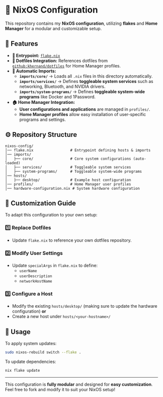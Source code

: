 # 🚀 NixOS Configuration

This repository contains my **NixOS configuration**, utilizing **flakes** and **Home Manager** for a modular and customizable setup.

## 📌 Features
- **🔗 Entrypoint:** [`flake.nix`](./flake.nix)  
- **📁 Dotfiles Integration:** References dotfiles from [`github:khernand/dotfiles`](https://github.com/khernand/dotfiles) for Home Manager profiles.  
- **🔄 Automatic Imports:**  
  - **`imports/core/`** → Loads all `.nix` files in this directory automatically.  
  - **`imports/services/`** → Defines **toggleable system services** such as networking, Bluetooth, and NVIDIA drivers.  
  - **`imports/system-programs/`** → Defines **toggleable system-wide programs** like Docker and 1Password.  
- **🏠 Home Manager Integration:**  
  - **User configurations and applications** are managed in `profiles/`.  
  - **Home Manager profiles** allow easy installation of user-specific programs and settings.  

## ⚙️ Repository Structure
```plaintext
nixos-config/
│── flake.nix                 # Entrypoint defining hosts & imports
│── imports/
│   ├── core/                 # Core system configurations (auto-loaded)
│   ├── services/             # Toggleable system services
│   ├── system-programs/      # Toggleable system-wide programs
│── hosts/
│   ├── desktop/              # Example host configuration
│── profiles/                 # Home Manager user profiles
│── hardware-configuration.nix # System hardware configuration
```

## 🔧 Customization Guide
To adapt this configuration to your own setup:

### 1️⃣ Replace Dotfiles  
   - Update `flake.nix` to reference your own dotfiles repository.

### 2️⃣ Modify User Settings  
   - Update `specialArgs` in `flake.nix` to define:
     - `userName`
     - `userDescription`
     - `networkHostName`

### 3️⃣ Configure a Host  
   - Modify the existing `hosts/desktop/` (making sure to update the hardware configuration) **or**  
   - Create a new host under `hosts/<your-hostname>/`  

## 🚀 Usage
To apply system updates:
```sh
sudo nixos-rebuild switch --flake .
```
To update dependencies:
```sh
nix flake update
```

---

This configuration is **fully modular** and designed for **easy customization**. Feel free to fork and modify it to suit your NixOS setup!
